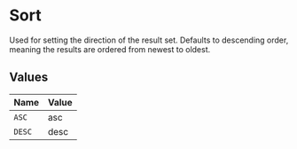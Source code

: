 # Sort

Used for setting the direction of the result set. Defaults to descending order, meaning the results are ordered from
newest to oldest.


## Values

| Name   | Value  |
| ------ | ------ |
| `ASC`  | asc    |
| `DESC` | desc   |